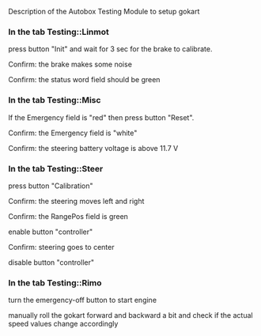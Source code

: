 Description of the Autobox Testing Module to setup gokart

### In the tab Testing::Linmot

press button "Init" and wait for 3 sec for the brake to calibrate.

Confirm: the brake makes some noise

Confirm: the status word field should be green

### In the tab Testing::Misc

If the Emergency field is "red" then press button "Reset".

Confirm: the Emergency field is "white"

Confirm: the steering battery voltage is above 11.7 V

### In the tab Testing::Steer

press button "Calibration"

Confirm: the steering moves left and right

Confirm: the RangePos field is green

enable button "controller"

Confirm: steering goes to center

disable button "controller"

### In the tab Testing::Rimo

turn the emergency-off button to start engine

manually roll the gokart forward and backward a bit and check if the actual speed values change accordingly   
